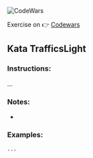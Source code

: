 ![CodeWars](https://www.qualified.io/shared/images/codewars-black-large-24a9d355.png)

Exercise on :point_right:  [Codewars](https://www.codewars.com/kata/5d0ae91acac0a50232e8a547/train/typescript)  


## Kata TrafficsLight

### Instructions:

...

### Notes:
  -


### Examples:
```
...
```